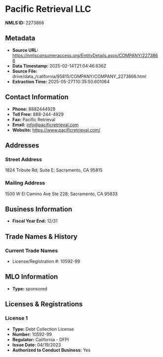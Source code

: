# Pacific Retrieval LLC

**NMLS ID:** 2273866

## Metadata
- **Source URL:** https://nmlsconsumeraccess.org/EntityDetails.aspx/COMPANY/2273866
- **Data Timestamp:** 2025-02-14T21:04:46.636Z
- **Source File:** drive/data_/california/95815/COMPANY/COMPANY_2273866.html
- **Extraction Time:** 2025-05-27T10:35:50.601064

## Contact Information
- **Phone:** 8882444929
- **Toll Free:** 888-244-4929
- **Fax:** Pacific Retrieval
- **Email:** info@pacificretrieval.com
- **Website:** https://www.pacificretrieval.com/

## Addresses
### Street Address
1824 Tribute Rd; Suite E; Sacramento, CA 95815

### Mailing Address
1500 W El Camino Ave Ste 228; Sacramento, CA 95833

## Business Information
- **Fiscal Year End:** 12/31

## Trade Names & History
### Current Trade Names
- License/Registration #: 10592-99

## MLO Information
- **Type:** sponsored

## Licenses & Registrations

### License 1
- **Type:** Debt Collection License
- **Number:** 10592-99
- **Regulator:** California - DFPI
- **Issue Date:** 04/19/2023
- **Authorized to Conduct Business:** Yes
